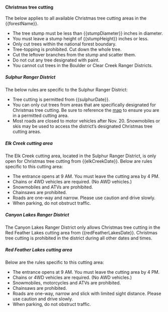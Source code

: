 #### Christmas tree cutting

The below applies to all available Christmas tree cutting areas in the {{forestName}}. 

* The tree stump must be less than {{stumpDiameter}} inches in diameter.
* You must leave a stump height of {{stumpHeight}} inches or less.
* Only cut trees within the national forest boundary.
* Tree-topping is prohibited. Cut down the whole tree. 
* Cut the leftover branches from the stump and scatter them.
* Do not cut any tree designated with paint. 
* You cannot cut trees in the Boulder or Clear Creek Ranger Districts.

##### Sulphur Ranger District

The below rules are specific to the Sulphur Ranger District:

* Tree cutting is permitted from {{sulphurDate}}.
* You can only cut trees from areas that are specifically designated for Christmas tree cutting. Be sure to reference the [map](/assets/img/sulphur-map.png) to ensure you are in a permitted cutting area. 
* Most roads are closed to motor vehicles after Nov. 20. Snowmobiles or skis may be used to access the district’s designated Christmas tree cutting areas.

##### Elk Creek cutting area 

The Elk Creek cutting area, located in the Sulphur Ranger District, is only open for Christmas tree cutting from {{elkCreekDate}}. Below are rules specific to this cutting area:

* The entrance opens at 9 AM. You must leave the cutting area by 4 PM.
* Chains or 4WD vehicles are required. (No AWD vehicles.)
* Snowmobiles and ATVs are prohibited.
* Chainsaws are prohibited.
* Roads are one-way and narrow. Please use caution and drive slowly.
* When parking, do not obstruct traffic.

##### Canyon Lakes Ranger District

The Canyon Lakes Ranger District only allows Christmas tree cutting in the Red Feather Lakes cutting area from {{redFeatherLakesDate}}. Christmas tree cutting is prohibited in the district during all other dates and times.

##### Red Feather Lakes cutting area 

Below are the rules specific to this cutting area:

* The entrance opens at 9 AM. You must leave the cutting area by 4 PM. 
* Chains or 4WD vehicles are required. (No AWD vehicles.)
* Snowmobiles, motorcycles and ATVs are prohibited.
* Chainsaws are prohibited.
* Roads are one-way, narrow and slick with limited sight distance. Please use caution and
drive slowly.
* When parking, do not obstruct traffic.
